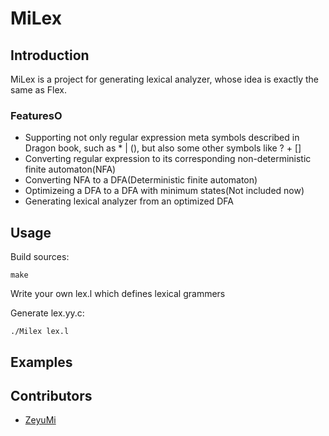 # MiLex

## Introduction

MiLex is a project for generating lexical analyzer, whose idea is exactly the same as Flex. 

### FeaturesO

* Supporting not only regular expression meta symbols described in Dragon book, such as * | (), but also some other symbols like ? + []
* Converting regular expression to its corresponding non-deterministic finite automaton(NFA)
* Converting NFA to a DFA(Deterministic finite automaton)
* Optimizeing a DFA to a DFA with minimum states(Not included now)
* Generating lexical analyzer from an optimized DFA

## Usage
Build sources:

    make

Write your own lex.l which defines lexical grammers


Generate lex.yy.c:

	./Milex lex.l

## Examples


## Contributors

* [ZeyuMi](http://www.github.com/ZeyuMi)
